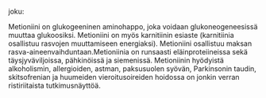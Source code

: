 

joku:

Metioniini on glukogeeninen aminohappo, joka voidaan glukoneogeneesissä muuttaa glukoosiksi. Metioniini on myös karnitiinin esiaste (karnitiinia osallistuu rasvojen muuttamiseen energiaksi). Metioniini osallistuu maksan rasva-aineenvaihduntaan.Metioniinia on runsaasti eläinproteiineissa sekä täysjyväviljoissa, pähkinöissä ja siemenissä. Metioniinin hyödyistä alkoholismin, allergioiden, astman, paksusuolen syövän, Parkinsonin taudin, skitsofrenian ja huumeiden vieroitusoireiden hoidossa on jonkin verran ristiriitaista tutkimusnäyttöä.
